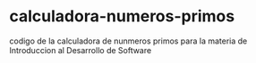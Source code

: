 # calculadora-numeros-primos
codigo de la calculadora de nunmeros primos para la materia de Introduccion al Desarrollo de Software
